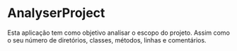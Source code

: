# AnalyserProject
Esta aplicação tem como objetivo analisar o escopo do projeto. Assim como o seu número de diretórios, classes, métodos, linhas e comentários.
